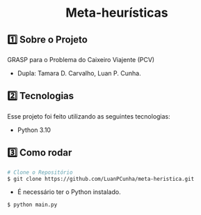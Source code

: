 <div class="bg-gray-dark">
  <h1 align="center">
    Meta-heurísticas
  </h1>
</div>

## :one: Sobre o Projeto

GRASP para o Problema do Caixeiro Viajente (PCV)
* Dupla: Tamara D. Carvalho, Luan P. Cunha.

## :two: Tecnologias
Esse projeto foi feito utilizando as seguintes tecnologias:

* Python 3.10

## :three: Como rodar

```bash
# Clone o Repositório
$ git clone https://github.com/LuanPCunha/meta-heristica.git
```

* É necessário ter o Python instalado.

```bash
$ python main.py
```
